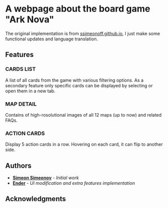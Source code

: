 # A webpage about the board game "Ark Nova"

The original implementation is from [ssimeonoff.github.io](https://github.com/ssimeonoff/ssimeonoff.github.io), I just make some functional updates and language translation.

## Features

### CARDS LIST

A list of all cards from the game with various filtering options.
As a secondary feature only specific cards can be displayed by selecting or open them in a new tab.

### MAP DETAIL

Contains of high-rosolutional images of all 12 maps (up to now) and related FAQs.

### ACTION CARDS

Display 5 action cards in a row. Hovering on each card, it can flip to another side.

## Authors

* **[Simeon Simeonov](https://github.com/ssimeonoff)** - *Initial work*
* **[Ender](https://github.com/Ender-Wiggin2019)** - *UI modification and extra features implementation*

## Acknowledgments
